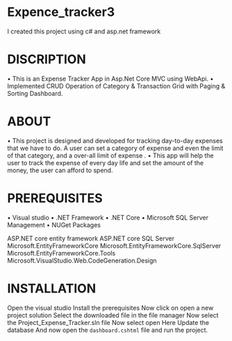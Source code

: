 # Expence_tracker3

I created this project using c# and asp.net framework

# DISCRIPTION

• This is an Expense Tracker App in Asp.Net Core MVC using WebApi. • Implemented CRUD Operation of Category & Transaction Grid with Paging & Sorting Dashboard.

# ABOUT

• This project is designed and developed for tracking day-to-day expenses that we have to do. A user can set a category of expense and even the limit of that category, and a over-all limit of expense . • This app will help the user to track the expense of every day life and set the amount of the money, the user can afford to spend.

# PREREQUISITES

• Visual studio • .NET Framework • .NET Core • Microsoft SQL Server Management • NUGet Packages

ASP.NET core entity framework
ASP.NET core SQL Server
Microsoft.EntityFrameworkCore
Microsoft.EntityFrameworkCore.SqlServer
Microsoft.EntityFrameworkCore.Tools
Microsoft.VisualStudio.Web.CodeGeneration.Design
# INSTALLATION

Open the visual studio
Install the prerequisites
Now click on open a new project solution
Select the downloaded file in the file manager
Now select the Project_Expense_Tracker.sln file
Now select open
Here Update the database
And now open the `dashboard.cshtml` file and run the project.